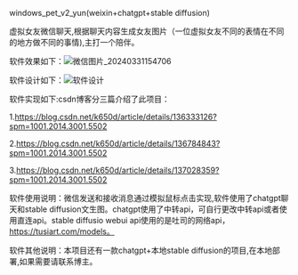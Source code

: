 windows_pet_v2_yun(weixin+chatgpt+stable diffusion)

虚拟女友微信聊天,根据聊天内容生成女友图片（一位虚拟女友不同的表情在不同的地方做不同的事情),主打一个陪伴。

软件效果如下：![微信图片_20240331154706](https://github.com/dognamepander/windows_pet_v2_yun/assets/119275007/446ee959-048a-429e-a61c-324b7afda816)

软件设计如下：![软件设计](https://github.com/dognamepander/windows_pet_v2_yun/assets/119275007/9cdfe2dc-d6cd-4f25-9d3f-74f5f508faea)

软件实现如下:csdn博客分三篇介绍了此项目：

1.https://blog.csdn.net/k650d/article/details/136333126?spm=1001.2014.3001.5502

2.https://blog.csdn.net/k650d/article/details/136784843?spm=1001.2014.3001.5502

3.https://blog.csdn.net/k650d/article/details/137028359?spm=1001.2014.3001.5502

软件使用说明：微信发送和接收消息通过模拟鼠标点击实现,软件使用了chatgpt聊天和stable diffusion文生图。chatgpt使用了中转api，可自行更改中转api或者使用直连api。stable diffusio webui api使用的是吐司的网络api，https://tusiart.com/models。

软件其他说明：本项目还有一款chatgpt+本地stable diffusion的项目,在本地部署,如果需要请联系博主。
